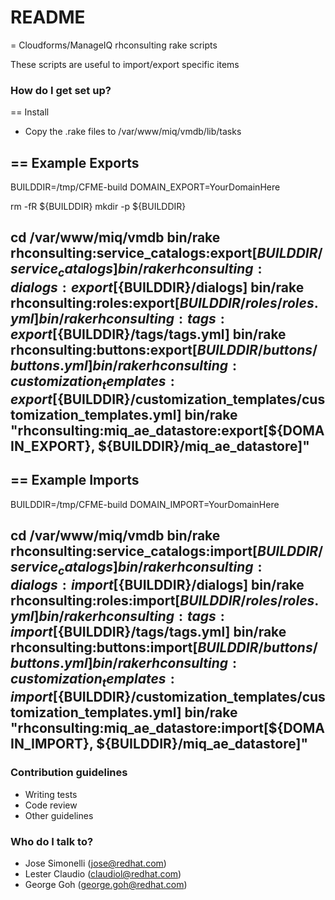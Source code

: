 # README #

= Cloudforms/ManageIQ rhconsulting rake scripts

These scripts are useful to import/export specific items


### How do I get set up? ###

== Install
* Copy the .rake files to /var/www/miq/vmdb/lib/tasks

== Example Exports
----
BUILDDIR=/tmp/CFME-build
DOMAIN_EXPORT=YourDomainHere

rm -fR ${BUILDDIR}
mkdir -p ${BUILDDIR}

cd /var/www/miq/vmdb
bin/rake rhconsulting:service_catalogs:export[${BUILDDIR}/service_catalogs]
bin/rake rhconsulting:dialogs:export[${BUILDDIR}/dialogs]
bin/rake rhconsulting:roles:export[${BUILDDIR}/roles/roles.yml]
bin/rake rhconsulting:tags:export[${BUILDDIR}/tags/tags.yml]
bin/rake rhconsulting:buttons:export[${BUILDDIR}/buttons/buttons.yml]
bin/rake rhconsulting:customization_templates:export[${BUILDDIR}/customization_templates/customization_templates.yml]
bin/rake "rhconsulting:miq_ae_datastore:export[${DOMAIN_EXPORT}, ${BUILDDIR}/miq_ae_datastore]"
----

== Example Imports
----
BUILDDIR=/tmp/CFME-build
DOMAIN_IMPORT=YourDomainHere

cd /var/www/miq/vmdb
bin/rake rhconsulting:service_catalogs:import[${BUILDDIR}/service_catalogs]
bin/rake rhconsulting:dialogs:import[${BUILDDIR}/dialogs]
bin/rake rhconsulting:roles:import[${BUILDDIR}/roles/roles.yml]
bin/rake rhconsulting:tags:import[${BUILDDIR}/tags/tags.yml]
bin/rake rhconsulting:buttons:import[${BUILDDIR}/buttons/buttons.yml]
bin/rake rhconsulting:customization_templates:import[${BUILDDIR}/customization_templates/customization_templates.yml]
bin/rake "rhconsulting:miq_ae_datastore:import[${DOMAIN_IMPORT}, ${BUILDDIR}/miq_ae_datastore]"
----
### Contribution guidelines ###

* Writing tests
* Code review
* Other guidelines

### Who do I talk to? ###
* Jose Simonelli (jose@redhat.com)
* Lester Claudio (claudiol@redhat.com)
* George Goh (george.goh@redhat.com)
